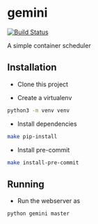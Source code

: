 # gemini 
[![Build Status](https://travis-ci.org/PacketFire/gemini.svg?branch=master)](https://travis-ci.org/PacketFire/gemini)

A simple container scheduler

## Installation
* Clone this project

* Create a virtualenv
```bash
python3 -m venv venv
```

* Install dependencies
```bash
make pip-install
```

* Install pre-commit
```bash
make install-pre-commit
```

## Running
* Run the webserver as
```bash
python gemini master
```
